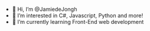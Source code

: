 - 👋 Hi, I’m @JamiedeJongh
- 👀 I’m interested in C#, Javascript, Python and more!
- 🌱 I’m currently learning Front-End web development

<!---
JamiedeJongh/JamiedeJongh is a ✨ special ✨ repository because its `README.md` (this file) appears on your GitHub profile.
You can click the Preview link to take a look at your changes.
--->

